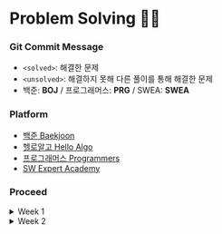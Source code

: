 # Problem Solving ✍🏻

### Git Commit Message
- `<solved>`: 해결한 문제<br>
- `<unsolved>`: 해결하지 못해 다른 풀이를 통해 해결한 문제
- 백준: **BOJ** / 프로그래머스: **PRG** / SWEA: **SWEA**

### Platform
- [백준 Baekjoon](https://www.acmicpc.net)
- [헬로알고 Hello Algo](https://study.helloalgo.co.kr/shop/)
- [프로그래머스 Programmers](https://www.programmers.co.kr)
- [SW Expert Academy](https://swexpertacademy.com/main/main.do)

### Proceed
  <details>
  <summary>Week 1</summary>
  <div>
  <br/>
    
  | 문제 | 코드 |
  | :----------- | :-----------: |
  | [백준_10870_피보나치수5](https://www.acmicpc.net/problem/10870) | [✔](https://github.com/StopSoo/PS/blob/2f2abf36d04a434126f8ed9d908a3ea1fd3cde46/baekjoon/week-1/피보나치수5.py) |
  | [백준_10951_A + B - 4](https://www.acmicpc.net/problem/10951) | [✔](https://github.com/StopSoo/PS/blob/main/baekjoon/week-1/A%2BB-4.py) |
  | [백준_10172_개](https://www.acmicpc.net/problem/10172) | [✔](https://github.com/StopSoo/PS/blob/main/baekjoon/week-1/개.py) |
  | [백준_10171_고양이](https://www.acmicpc.net/problem/10171) | [✔](https://github.com/StopSoo/PS/blob/main/baekjoon/week-1/고양이.py) |
  | [백준_2588_곱셈](https://www.acmicpc.net/problem/2588) | [✔](https://github.com/StopSoo/PS/blob/main/baekjoon/week-1/곱셈.py) |
  | [백준_6603_로또](https://www.acmicpc.net/problem/6603) | [✔](https://github.com/StopSoo/PS/blob/main/baekjoon/week-1/로또.py) |
  | [백준_10974_모든 순열](https://www.acmicpc.net/problem/10974) | [✔](https://github.com/StopSoo/PS/blob/main/baekjoon/week-1/모든순열.py) |
  | [백준_15552_빠른 A+B](https://www.acmicpc.net/problem/15552) | [✔](https://github.com/StopSoo/PS/blob/main/baekjoon/week-1/빠른A%2BB.py) |
  | [백준_2884_알람시계](https://www.acmicpc.net/problem/2884) | [✔](https://github.com/StopSoo/PS/blob/main/baekjoon/week-1/알람시계.py) |
  | [백준_1759_암호 만들기](https://www.acmicpc.net/problem/1759) | [✔](https://github.com/StopSoo/PS/blob/main/baekjoon/week-1/암호만들기.py) |
  | [백준_2525_오븐시계](https://www.acmicpc.net/problem/2525) | [✔](https://github.com/StopSoo/PS/blob/main/baekjoon/week-1/오븐시계.py) |
  | [백준_2753_윤년](https://www.acmicpc.net/problem/2753) | [✔](https://github.com/StopSoo/PS/blob/main/baekjoon/week-1/윤년.py) |
  | [백준_2480_주사위 세 개](https://www.acmicpc.net/problem/2480) | [✔](https://github.com/StopSoo/PS/blob/main/baekjoon/week-1/주사위세개.py) |
  | [백준_4779_칸토어 집합](https://www.acmicpc.net/problem/4779) | [✔](https://github.com/StopSoo/PS/blob/main/baekjoon/week-1/칸토어집합.py) |
  </div>
  </details>

  <details>
  <summary>Week 2</summary>
  <div>
  <br/>
    
  | 문제 | 코드 |
  | :----------- | :-----------: |
  | [백준_2562_최댓값](https://www.acmicpc.net/problem/2562) | [✔](https://github.com/StopSoo/PS/blob/main/baekjoon/week-2/최댓값.py) |
  | [백준_11650_좌표 정렬하기](https://www.acmicpc.net/problem/11650) | [✔](https://github.com/StopSoo/PS/blob/main/baekjoon/week-2/좌표정렬하기.py) |
  | [백준_2503_숫자 야구](https://www.acmicpc.net/problem/2503) | [x](https://github.com/StopSoo/PS/blob/main/baekjoon/week-2/숫자야구.py) |
  | [백준_10807_개수 세기](https://www.acmicpc.net/problem/10807) | [✔](https://github.com/StopSoo/PS/blob/main/baekjoon/week-2/개수세기.py) |
  | [백준_10871_X보다 작은 수](https://www.acmicpc.net/problem/10871) | [✔](https://github.com/StopSoo/PS/blob/main/baekjoon/week-2/X보다작은수.py) |
  | [백준_23246_Sport Climbing Combined](https://www.acmicpc.net/problem/23246) | [✔](https://github.com/StopSoo/PS/blob/main/baekjoon/week-2/SportClimbingCombined.py) |
  </div>
  </details>
